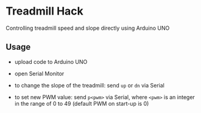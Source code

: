 # Treadmill Hack

Controlling treadmill speed and slope directly using Arduino UNO

## Usage

- upload code to Arduino UNO

- open Serial Monitor

- to change the slope of the treadmill: send `up` or `dn` via Serial

- to set new PWM value: send `p<pwm>` via Serial, where `<pwm>` is an integer in the range of 0 to 49 (default PWM on start-up is 0)

